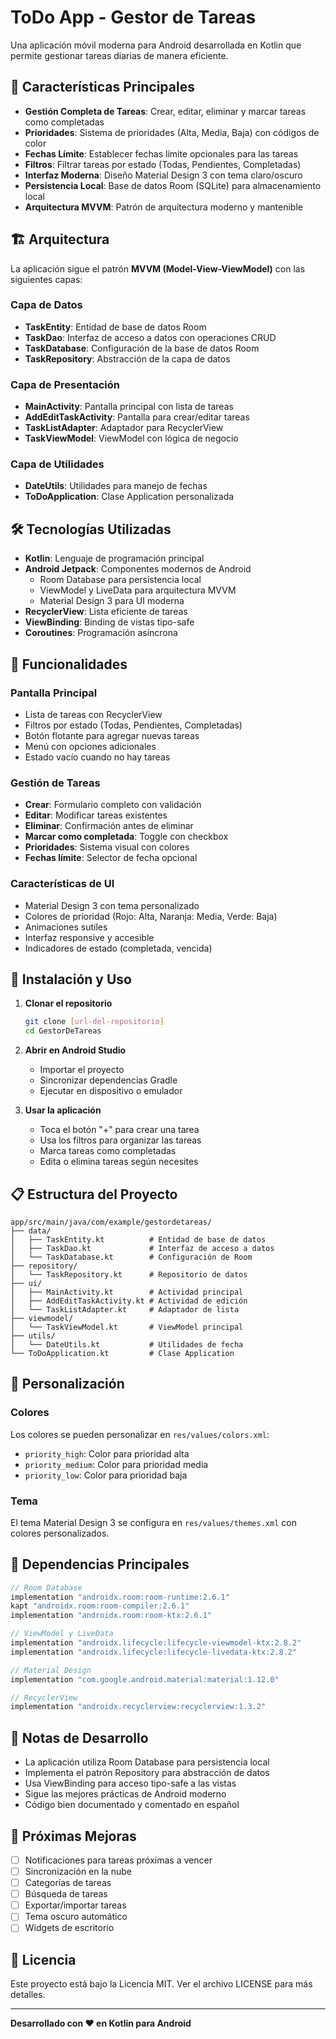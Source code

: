 # ToDo App - Gestor de Tareas

Una aplicación móvil moderna para Android desarrollada en Kotlin que permite gestionar tareas diarias de manera eficiente.

## 🎯 Características Principales

- **Gestión Completa de Tareas**: Crear, editar, eliminar y marcar tareas como completadas
- **Prioridades**: Sistema de prioridades (Alta, Media, Baja) con códigos de color
- **Fechas Límite**: Establecer fechas límite opcionales para las tareas
- **Filtros**: Filtrar tareas por estado (Todas, Pendientes, Completadas)
- **Interfaz Moderna**: Diseño Material Design 3 con tema claro/oscuro
- **Persistencia Local**: Base de datos Room (SQLite) para almacenamiento local
- **Arquitectura MVVM**: Patrón de arquitectura moderno y mantenible

## 🏗️ Arquitectura

La aplicación sigue el patrón **MVVM (Model-View-ViewModel)** con las siguientes capas:

### Capa de Datos
- **TaskEntity**: Entidad de base de datos Room
- **TaskDao**: Interfaz de acceso a datos con operaciones CRUD
- **TaskDatabase**: Configuración de la base de datos Room
- **TaskRepository**: Abstracción de la capa de datos

### Capa de Presentación
- **MainActivity**: Pantalla principal con lista de tareas
- **AddEditTaskActivity**: Pantalla para crear/editar tareas
- **TaskListAdapter**: Adaptador para RecyclerView
- **TaskViewModel**: ViewModel con lógica de negocio

### Capa de Utilidades
- **DateUtils**: Utilidades para manejo de fechas
- **ToDoApplication**: Clase Application personalizada

## 🛠️ Tecnologías Utilizadas

- **Kotlin**: Lenguaje de programación principal
- **Android Jetpack**: Componentes modernos de Android
  - Room Database para persistencia local
  - ViewModel y LiveData para arquitectura MVVM
  - Material Design 3 para UI moderna
- **RecyclerView**: Lista eficiente de tareas
- **ViewBinding**: Binding de vistas tipo-safe
- **Coroutines**: Programación asíncrona

## 📱 Funcionalidades

### Pantalla Principal
- Lista de tareas con RecyclerView
- Filtros por estado (Todas, Pendientes, Completadas)
- Botón flotante para agregar nuevas tareas
- Menú con opciones adicionales
- Estado vacío cuando no hay tareas

### Gestión de Tareas
- **Crear**: Formulario completo con validación
- **Editar**: Modificar tareas existentes
- **Eliminar**: Confirmación antes de eliminar
- **Marcar como completada**: Toggle con checkbox
- **Prioridades**: Sistema visual con colores
- **Fechas límite**: Selector de fecha opcional

### Características de UI
- Material Design 3 con tema personalizado
- Colores de prioridad (Rojo: Alta, Naranja: Media, Verde: Baja)
- Animaciones sutiles
- Interfaz responsive y accesible
- Indicadores de estado (completada, vencida)

## 🚀 Instalación y Uso

1. **Clonar el repositorio**
   ```bash
   git clone [url-del-repositorio]
   cd GestorDeTareas
   ```

2. **Abrir en Android Studio**
   - Importar el proyecto
   - Sincronizar dependencias Gradle
   - Ejecutar en dispositivo o emulador

3. **Usar la aplicación**
   - Toca el botón "+" para crear una tarea
   - Usa los filtros para organizar las tareas
   - Marca tareas como completadas
   - Edita o elimina tareas según necesites

## 📋 Estructura del Proyecto

```
app/src/main/java/com/example/gestordetareas/
├── data/
│   ├── TaskEntity.kt          # Entidad de base de datos
│   ├── TaskDao.kt             # Interfaz de acceso a datos
│   └── TaskDatabase.kt        # Configuración de Room
├── repository/
│   └── TaskRepository.kt      # Repositorio de datos
├── ui/
│   ├── MainActivity.kt        # Actividad principal
│   ├── AddEditTaskActivity.kt # Actividad de edición
│   └── TaskListAdapter.kt     # Adaptador de lista
├── viewmodel/
│   └── TaskViewModel.kt       # ViewModel principal
├── utils/
│   └── DateUtils.kt           # Utilidades de fecha
└── ToDoApplication.kt         # Clase Application
```

## 🎨 Personalización

### Colores
Los colores se pueden personalizar en `res/values/colors.xml`:
- `priority_high`: Color para prioridad alta
- `priority_medium`: Color para prioridad media  
- `priority_low`: Color para prioridad baja

### Tema
El tema Material Design 3 se configura en `res/values/themes.xml` con colores personalizados.

## 🔧 Dependencias Principales

```kotlin
// Room Database
implementation "androidx.room:room-runtime:2.6.1"
kapt "androidx.room:room-compiler:2.6.1"
implementation "androidx.room:room-ktx:2.6.1"

// ViewModel y LiveData
implementation "androidx.lifecycle:lifecycle-viewmodel-ktx:2.8.2"
implementation "androidx.lifecycle:lifecycle-livedata-ktx:2.8.2"

// Material Design
implementation "com.google.android.material:material:1.12.0"

// RecyclerView
implementation "androidx.recyclerview:recyclerview:1.3.2"
```

## 📝 Notas de Desarrollo

- La aplicación utiliza Room Database para persistencia local
- Implementa el patrón Repository para abstracción de datos
- Usa ViewBinding para acceso tipo-safe a las vistas
- Sigue las mejores prácticas de Android moderno
- Código bien documentado y comentado en español

## 🚀 Próximas Mejoras

- [ ] Notificaciones para tareas próximas a vencer
- [ ] Sincronización en la nube
- [ ] Categorías de tareas
- [ ] Búsqueda de tareas
- [ ] Exportar/importar tareas
- [ ] Tema oscuro automático
- [ ] Widgets de escritorio

## 📄 Licencia

Este proyecto está bajo la Licencia MIT. Ver el archivo LICENSE para más detalles.

---

**Desarrollado con ❤️ en Kotlin para Android**
